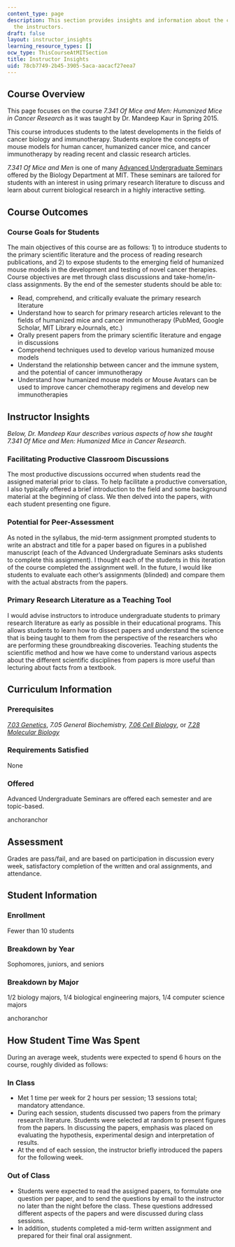 ```yaml
---
content_type: page
description: This section provides insights and information about the course from
  the instructors.
draft: false
layout: instructor_insights
learning_resource_types: []
ocw_type: ThisCourseAtMITSection
title: Instructor Insights
uid: 78cb7749-2b45-3905-5aca-aacacf27eea7
---
```

## Course Overview

This page focuses on the course *7.341 Of Mice and Men: Humanized Mice in Cancer Research* as it was taught by Dr. Mandeep Kaur in Spring 2015.

This course introduces students to the latest developments in the fields of cancer biology and immunotherapy. Students explore the concepts of mouse models for human cancer, humanized cancer mice, and cancer immunotherapy by reading recent and classic research articles.

*7.341 Of Mice and Men* is one of many [Advanced Undergraduate Seminars](https://biology.mit.edu/undergraduate/current-students/subject-offerings/advanced-undergraduate-seminars/) offered by the Biology Department at MIT. These seminars are tailored for students with an interest in using primary research literature to discuss and learn about current biological research in a highly interactive setting.

## Course Outcomes

### Course Goals for Students

The main objectives of this course are as follows: 1) to introduce students to the primary scientific literature and the process of reading research publications, and 2) to expose students to the emerging field of humanized mouse models in the development and testing of novel cancer therapies. Course objectives are met through class discussions and take-home/in-class assignments. By the end of the semester students should be able to:

- Read, comprehend, and critically evaluate the primary research literature
- Understand how to search for primary research articles relevant to the fields of humanized mice and cancer immunotherapy (PubMed, Google Scholar, MIT Library eJournals, etc.)
- Orally present papers from the primary scientific literature and engage in discussions
- Comprehend techniques used to develop various humanized mouse models
- Understand the relationship between cancer and the immune system, and the potential of cancer immunotherapy
- Understand how humanized mouse models or Mouse Avatars can be used to improve cancer chemotherapy regimens and develop new immunotherapies

## Instructor Insights

*Below, Dr. Mandeep Kaur describes various aspects of how she taught* *7.341* *Of Mice and Men: Humanized Mice in Cancer Research*.

### Facilitating Productive Classroom Discussions

The most productive discussions occurred when students read the assigned material prior to class. To help facilitate a productive conversation, I also typically offered a brief introduction to the field and some background material at the beginning of class. We then delved into the papers, with each student presenting one figure.

### Potential for Peer-Assessment

As noted in the syllabus, the mid-term assignment prompted students to write an abstract and title for a paper based on figures in a published manuscript (each of the Advanced Undergraduate Seminars asks students to complete this assignment). I thought each of the students in this iteration of the course completed the assignment well. In the future, I would like students to evaluate each other’s assignments (blinded) and compare them with the actual abstracts from the papers.

### Primary Research Literature as a Teaching Tool

I would advise instructors to introduce undergraduate students to primary research literature as early as possible in their educational programs. This allows students to learn how to dissect papers and understand the science that is being taught to them from the perspective of the researchers who are performing these groundbreaking discoveries. Teaching students the scientific method and how we have come to understand various aspects about the different scientific disciplines from papers is more useful than lecturing about facts from a textbook.

## Curriculum Information

### Prerequisites

[*7.03 Genetics*](/courses/7-03-genetics-fall-2004), *7.05 General Biochemistry,* [*7.06 Cell Biology*](/courses/7-06-cell-biology-spring-2007), or [*7.28 Molecular Biology*](/courses/7-28-molecular-biology-spring-2005)

### Requirements Satisfied

None

### Offered

Advanced Undergraduate Seminars are offered each semester and are topic-based.

anchoranchor

## Assessment

Grades are pass/fail, and are based on participation in discussion every week, satisfactory completion of the written and oral assignments, and attendance.

## Student Information

### Enrollment

Fewer than 10 students

### Breakdown by Year

Sophomores, juniors, and seniors

### Breakdown by Major

1/2 biology majors, 1/4 biological engineering majors, 1/4 computer science majors

anchoranchor

## How Student Time Was Spent

During an average week, students were expected to spend 6 hours on the course, roughly divided as follows:

### In Class

- Met 1 time per week for 2 hours per session; 13 sessions total; mandatory attendance.
- During each session, students discussed two papers from the primary research literature. Students were selected at random to present figures from the papers. In discussing the papers, emphasis was placed on evaluating the hypothesis, experimental design and interpretation of results.
- At the end of each session, the instructor briefly introduced the papers for the following week.

### Out of Class

- Students were expected to read the assigned papers, to formulate one question per paper, and to send the questions by email to the instructor no later than the night before the class. These questions addressed different aspects of the papers and were discussed during class sessions.
- In addition, students completed a mid-term written assignment and prepared for their final oral assignment.